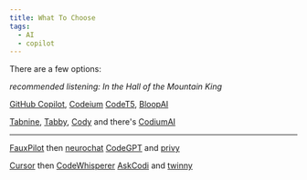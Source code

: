 ```yaml
---
title: What To Choose
tags:
  - AI
  - copilot
---
```

There are a few options:

_recommended listening: In the Hall of the Mountain King_

[GitHub Copilot](https://github.com/features/copilot), [Codeium](https://codeium.com/)
[CodeT5](https://github.com/salesforce/CodeT5), [BloopAI](https://github.com/BloopAI/bloop)

[Tabnine](https://www.tabnine.com/), [Tabby](https://github.com/TabbyML/tabby), [Cody](https://sourcegraph.com/cody)
and there's [CodiumAI](https://www.codium.ai/)

---

[FauxPilot](https://github.com/fauxpilot/fauxpilot) then [neurochat](https://github.com/ortegaalfredo/neurochat)
[CodeGPT](https://www.codegpt.co/) and [privy](https://github.com/srikanth235/privy)

[Cursor](https://cursor.sh/) then [CodeWhisperer](https://aws.amazon.com/codewhisperer/)
[AskCodi](https://www.askcodi.com/) and [twinny](https://github.com/rjmacarthy/twinny)


